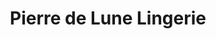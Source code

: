 ---
title: "Pierre de Lune Lingerie"
url: /juvisy-sur-orge/pierre-de-lune-lingerie/
shop: vêtements
---